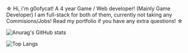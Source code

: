 ☆ Hi, i'm g0ofycat! A 4 year Game / Web developer! (Mainly Game Developer) I am full-stack for both of them, currently not taking any Commisions/Jobs! Read my portfolio if you have any extra questions! ☆ 

![Anurag's GitHub stats](https://github-readme-stats.vercel.app/api?username=g0ofycat&show_icons=true&theme=dracula)

![Top Langs](https://github-readme-stats.vercel.app/api/top-langs/?username=anuraghazra&hide_progress=false)
